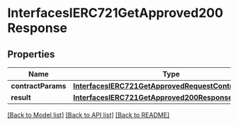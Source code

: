 # InterfacesIERC721GetApproved200Response

## Properties
Name | Type | Description | Notes
------------ | ------------- | ------------- | -------------
**contractParams** | [**InterfacesIERC721GetApprovedRequestContractParams**](InterfacesIERC721GetApprovedRequestContractParams.md) |  | 
**result** | [**InterfacesIERC721GetApproved200ResponseResult**](InterfacesIERC721GetApproved200ResponseResult.md) |  | 

[[Back to Model list]](../README.md#documentation-for-models) [[Back to API list]](../README.md#documentation-for-api-endpoints) [[Back to README]](../README.md)



